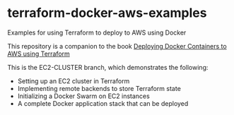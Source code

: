 # terraform-docker-aws-examples
Examples for using Terraform to deploy to AWS using Docker

This repository is a companion to the book [Deploying Docker Containers to AWS using Terraform](https://www.amazon.com/Deploying-Docker-Containers-using-Terraform-ebook/dp/B08WG578L1/)

This is the EC2-CLUSTER branch, which demonstrates the following:

* Setting up an EC2 cluster in Terraform
* Implementing remote backends to store Terraform state
* Initializing a Docker Swarm on EC2 instances
* A complete Docker application stack that can be deployed
